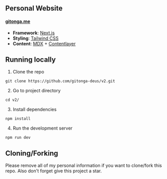 ## Personal Website
#### [gitonga.me](https://gitonga.me)

- **Framework**: [Next.js](https://nextjs.org/)
- **Styling**: [Tailwind CSS](https://tailwindcss.com/)
- **Content**: [MDX](https://mdxjs.com) + [Contentlayer](https://contentlayer.dev/)

## Running locally
1. Clone the repo
```
git clone https://github.com/gitonga-deus/v2.git
```

2. Go to project directory
```
cd v2/
```

3. Install dependencies
```
npm install
```

4. Run the development server
```
npm run dev
```

## Cloning/Forking
Please remove all of my personal information if you want to clone/fork this repo. Also don't forget give this project a star.
